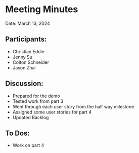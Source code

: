 # Meeting Minutes

Date: March 13, 2024

## Participants:
- Christian Eddie
- Jenny Su
- Colton Schneider
- Jason Zhai

## Discussion:
- Prepared for the demo
- Tested work from part 3
- Went through each user story from the half way milestone
- Assigned some user stories for part 4
- Updated Backlog

## To Dos:
- Work on part 4
